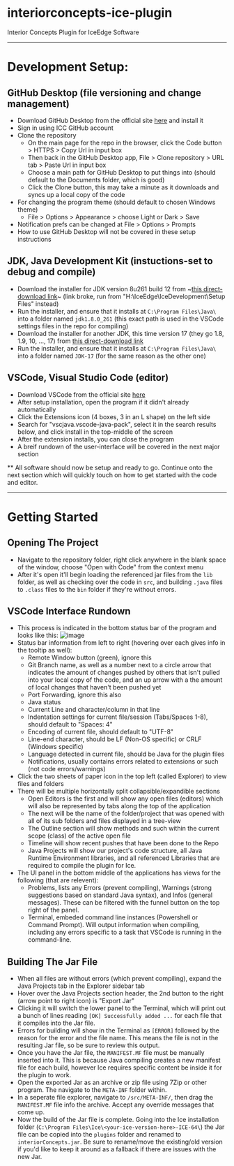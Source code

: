 # interiorconcepts-ice-plugin
Interior Concepts Plugin for IceEdge Software
   
   
---
   
   
# Development Setup:
## GitHub Desktop (file versioning and change management)
- Download GitHub Desktop from the official site [here](https://desktop.github.com/) and install it
- Sign in using ICC GitHub account
- Clone the repository
  - On the main page for the repo in the browser, click the Code button > HTTPS > Copy Url in input box
  - Then back in the GitHub Desktop app, File > Clone repository > URL tab > Paste Url in input box
  - Choose a main path for GitHub Desktop to put things into (should default to the Documents folder, which is good)
  - Click the Clone button, this may take a minute as it downloads and syncs up a local copy of the code
- For changing the program theme (should default to chosen Windows theme)
  - File > Options > Appearance > choose Light or Dark > Save
- Notification prefs can be changed at File > Options > Prompts
- How to use GitHub Desktop will not be covered in these setup instructions

## JDK, Java Development Kit (instuctions-set to debug and compile)
- Download the installer for JDK version 8u261 build 12 from ~[this direct-download link](https://sdlc-esd.oracle.com/ESD6/JSCDL/jdk/8u261-b12/a4634525489241b9a9e1aa73d9e118e6/jdk-8u261-windows-x64.exe?GroupName=JSC&FilePath=/ESD6/JSCDL/jdk/8u261-b12/a4634525489241b9a9e1aa73d9e118e6/jdk-8u261-windows-x64.exe&BHost=javadl.sun.com&File=jdk-8u261-windows-x64.exe&AuthParam=1708433732_0ec20e882f223082cf61b163205277af&ext=.exe)~ (link broke, run from "H:\IceEdge\IceDevelopment\Setup Files\" instead)
- Run the installer, and ensure that it installs at `C:\Program Files\Java\` into a folder named `jdk1.8.0_261` (this exact path is used in the VSCode settings files in the repo for compiling)
- Download the installer for another JDK, this time version 17  (they go 1.8, 1.9, 10, ..., 17) from [this direct-download link](https://download.oracle.com/java/17/latest/jdk-17_windows-x64_bin.exe)
- Run the installer, and ensure that it installs at `C:\Program Files\Java\` into a folder named `JDK-17` (for the same reason as the other one)

## VSCode, Visual Studio Code (editor)
- Download VSCode from the official site [here](https://code.visualstudio.com/)
- After setup installation, open the program if it didn't already automatically
- Click the Extensions icon (4 boxes, 3 in an L shape) on the left side
- Search for "vscjava.vscode-java-pack", select it in the search results below, and click install in the top-middle of the screen
- After the extension installs, you can close the program
- A breif rundown of the user-interface will be covered in the next major section


** All software should now be setup and ready to go. Continue onto the next section which will quickly touch on how to get started with the code and editor.

---

# Getting Started

## Opening The Project
- Navigate to the repository folder, right click anywhere in the blank space of the window, choose "Open with Code" from the context menu
- After it's open it'll begin loading the referenced jar files from the `lib` folder, as well as checking over the code in `src`, and building `.java` files to `.class` files to the `bin` folder if they're without errors.

## VSCode Interface Rundown
- This process is indicated in the bottom status bar of the program and looks like this: ![image](https://github.com/InteriorConcepts/interiorconcepts-ice-plugin/assets/45998846/1a7f2204-8238-4f10-9480-cc55d236b0dc)
- Status bar information from left to right (hovering over each gives info in the tooltip as well):
  - Remote Window button (green), ignore this
  - Git Branch name, as well as a number next to a circle arrow that indicates the amount of changes pushed by others that isn't pulled into your local copy of the code, and an up arrow with a the amount of local changes that haven't been pushed yet
  - Port Forwarding, ignore this also
  - Java status
  - Current Line and character/column in that line
  - Indentation settings for current file/session (Tabs/Spaces 1-8), should default to "Spaces: 4"
  - Encoding of current file, should default to "UTF-8"
  - Line-end character, should be LF (Non-OS specific) or CRLF (Windows specific)
  - Language detected in current file, should be Java for the plugin files
  - Notifications, usually contains errors related to extensions or such (not code errors/warnings)
- Click the two sheets of paper icon in the top left (called Explorer) to view files and folders
- There will be multiple horizontally split collapsible/expandible sections
  - Open Editors is the first and will show any open files (editors) which will also be represented by tabs along the top of the application
  - The next will be the name of the folder/project that was opened with all of its sub folders and files displayed in a tree-view
  - The Outline section will show methods and such within the current scope (class) of the active open file
  - Timeline will show recent pushes that have been done to the Repo
  - Java Projects will show our project's code structure, all Java Runtime Environment libraries, and all referenced Libraries that are required to compile the plugin for Ice.
- The UI panel in the bottom middle of the applications has views for the following (that are relevent):
  - Problems, lists any Errors (prevent compiling), Warnings (strong suggestions based on standard Java syntax), and Infos (general messages). These can be filtered with the funnel button on the top right of the panel.
  - Terminal, embeded command line instances (Powershell or Command Prompt). Will output information when compiling, including any errors specific to a task that VSCode is running in the command-line.

## Building The Jar File
- When all files are without errors (which prevent compiling), expand the Java Projects tab in the Explorer sidebar tab
- Hover over the Java Projects section header, the 2nd button to the right (arrow point to right icon) is "Export Jar"
- Clicking it will switch the lower panel to the Terminal, which will print out a bunch of lines reading `[OK] Successfully added ...` for each file that it compiles into the Jar file.
- Errors for building will show in the Terminal as `[ERROR]` followed by the reason for the error and the file name. This means the file is not in the resulting Jar file, so be sure to review this output.
- Once you have the Jar file, the `MANIFEST.MF` file must be manually inserted into it. This is because Java compiling creates a new manifest file for each build, however Ice requires specific content be inside it for the plugin to work.
- Open the exported Jar as an archive or zip file using 7Zip or other program. The navigate to the `META-INF` folder within.
- In a seperate file explorer, navigate to `/src/META-INF/`, then drag the `MANIFEST.MF` file info the archive. Accept any override messages that come up.
- Now the build of the Jar file is complete. Going into the Ice installation folder (`C:\Program Files\Ice\<your-ice-version-here>-ICE-64\`) the Jar file can be copied into the `plugins` folder and renamed to `interiorConcepts.jar`. Be sure to rename/move the existing/old version if you'd like to keep it around as a fallback if there are issues with the new Jar.

